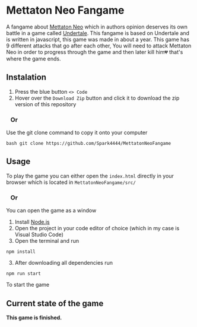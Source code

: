 # Mettaton Neo Fangame

A fangame about [Mettaton Neo](https://undertale.fandom.com/wiki/Mettaton#Mettaton_NEO) which in authors opinion deserves its own battle in a game called [Undertale](https://en.wikipedia.org/wiki/Undertale). This fangame is based on Undertale and is written in javascript, this game was made in about a year. This game has 9 different attacks that go after each other, You will need to attack Mettaton Neo in order to progress through the game and then later kill him💔 that's where the game ends.

## Instalation

1. Press the blue button `<> Code`
2. Hover over the `Download Zip` button and click it to download the zip version of this repository

### &nbsp;&nbsp;&nbsp;Or

Use the git clone command to copy it onto your computer
```
bash git clone https://github.com/Spark4444/MettatonNeoFangame
```

## Usage

To play the game you can either open the `index.html` directly in your browser which is located in `MettatonNeoFangame/src/`

### &nbsp;&nbsp;&nbsp;Or

 You can open the game as a window
 1. Install [Node.js](https://nodejs.org/en)
 1. Open the project in your code editor of choice (which in my case is Visual Studio Code)
 2. Open the terminal and run
 ```
npm install 
```
3. After downloading all dependencies run
```
npm run start
```
To  start the game

## Current state of the game
**This game is finished.**
